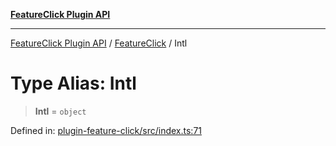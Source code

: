 [**FeatureClick Plugin API**](../../../../README.md)

***

[FeatureClick Plugin API](../../../../README.md) / [FeatureClick](../README.md) / Intl

# Type Alias: Intl

> **Intl** = `object`

Defined in: [plugin-feature-click/src/index.ts:71](https://github.com/dde-platform/dde-earth/blob/95a2d7b4cdbc7cbacec37c612f4785009d37de4e/packages/plugin-feature-click/src/index.ts#L71)
